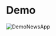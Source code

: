 # Demo

![DemoNewsApp](https://user-images.githubusercontent.com/76248402/176921829-b691fbf6-75c8-44e0-81f4-45516e1b25ca.gif)
